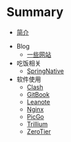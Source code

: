 # Summary
- [简介](README.md)

* Blog
    * [一些网站](./Blog/一些网站.md)
* 吃饭相关
    * [SpringNative](./吃饭相关/SpringNative.md)
* 软件使用
    * [Clash](./软件使用/Clash.md)
    * [GitBook](./软件使用/GitBook.md)
    * [Leanote](./软件使用/Leanote.md)
    * [Nginx](./软件使用/Nginx.md)
    * [PicGo](./软件使用/PicGo.md)
    * [Trillium](./软件使用/Trillium.md)
    * [ZeroTier](./软件使用/ZeroTier.md)
